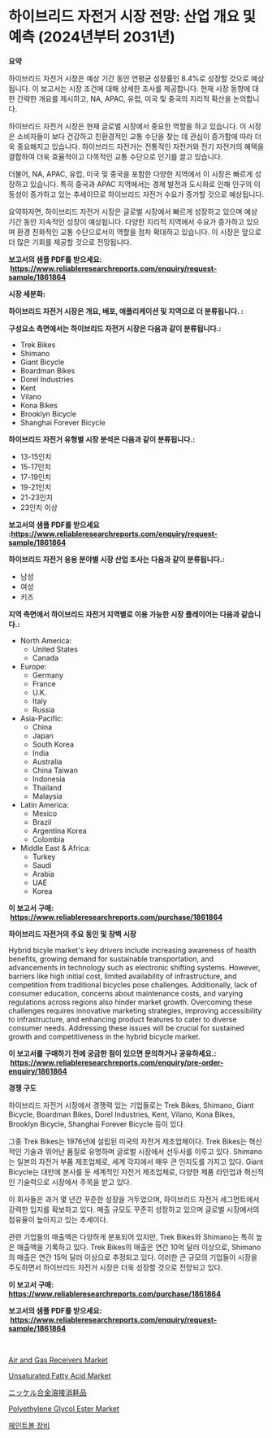 <p><h1>하이브리드 자전거 시장 전망: 산업 개요 및 예측 (2024년부터 2031년)</h1></p><p><strong>요약</strong></p>
<p><p>하이브리드 자전거 시장은 예상 기간 동안 연평균 성장률인 8.4%로 성장할 것으로 예상됩니다. 이 보고서는 시장 조건에 대해 상세한 조사를 제공합니다. 현재 시장 동향에 대한 간략한 개요를 제시하고, NA, APAC, 유럽, 미국 및 중국의 지리적 확산을 논의합니다.</p><p>하이브리드 자전거 시장은 현재 글로벌 시장에서 중요한 역할을 하고 있습니다. 이 시장은 소비자들이 보다 건강하고 친환경적인 교통 수단을 찾는 데 관심이 증가함에 따라 더욱 중요해지고 있습니다. 하이브리드 자전거는 전통적인 자전거와 전기 자전거의 혜택을 결합하여 더욱 효율적이고 다목적인 교통 수단으로 인기를 끌고 있습니다.</p><p>더불어, NA, APAC, 유럽, 미국 및 중국을 포함한 다양한 지역에서 이 시장은 빠르게 성장하고 있습니다. 특히 중국과 APAC 지역에서는 경제 발전과 도시화로 인해 인구의 이동성이 증가하고 있는 추세이므로 하이브리드 자전거 수요가 증가할 것으로 예상됩니다.</p><p>요약하자면, 하이브리드 자전거 시장은 글로벌 시장에서 빠르게 성장하고 있으며 예상 기간 동안 지속적인 성장이 예상됩니다. 다양한 지리적 지역에서 수요가 증가하고 있으며 환경 친화적인 교통 수단으로서의 역할을 점차 확대하고 있습니다. 이 시장은 앞으로 더 많은 기회를 제공할 것으로 전망됩니다.</p></p>
<p><strong>보고서의 샘플 PDF를 받으세요: &nbsp;<a href="https://www.reliableresearchreports.com/enquiry/request-sample/1861864">https://www.reliableresearchreports.com/enquiry/request-sample/1861864</a></strong></p>
<p><strong>시장 세분화:</strong></p>
<p><strong> 하이브리드 자전거 시장은 개요, 배포, 애플리케이션 및 지역으로 더 분류됩니다. :</strong></p>
<p><strong>구성요소 측면에서는 하이브리드 자전거 시장은 다음과 같이 분류됩니다.:</strong></p>
<p><ul><li>Trek Bikes</li><li>Shimano</li><li>Giant Bicycle</li><li>Boardman Bikes</li><li>Dorel Industries</li><li>Kent</li><li>Vilano</li><li>Kona Bikes</li><li>Brooklyn Bicycle</li><li>Shanghai Forever Bicycle</li></ul></p>
<p><strong> 하이브리드 자전거 유형별 시장 분석은 다음과 같이 분류됩니다.:</strong></p>
<p><ul><li>13-15인치</li><li>15-17인치</li><li>17-19인치</li><li>19-21인치</li><li>21-23인치</li><li>23인치 이상</li></ul></p>
<p><strong>보고서의 샘플 PDF를 받으세요 :<a href="https://www.reliableresearchreports.com/enquiry/request-sample/1861864">https://www.reliableresearchreports.com/enquiry/request-sample/1861864</a></strong></p>
<p><strong> 하이브리드 자전거 응용 분야별 시장 산업 조사는 다음과 같이 분류됩니다.:</strong></p>
<p><ul><li>남성</li><li>여성</li><li>키즈</li></ul></p>
<p><strong>지역 측면에서 하이브리드 자전거 지역별로 이용 가능한 시장 플레이어는 다음과 같습니다.:</strong></p>
<p><ul>
    <li>
        North America:
        <ul>
            <li>United States</li>
            <li>Canada</li>
        </ul>
    </li>
    <li>
        Europe:
        <ul>
            <li>Germany</li>
            <li>France</li>
            <li>U.K.</li>
            <li>Italy</li>
            <li>Russia</li>
        </ul>
    </li>
    <li>
        Asia-Pacific:
        <ul>
            <li>China</li>
            <li>Japan</li>
            <li>South Korea</li>
            <li>India</li>
            <li>Australia</li>
            <li>China Taiwan</li>
            <li>Indonesia</li>
            <li>Thailand</li>
            <li>Malaysia</li>
        </ul>
    </li>
    <li>
        Latin America:
        <ul>
            <li>Mexico</li>
            <li>Brazil</li>
            <li>Argentina Korea</li>
            <li>Colombia</li>
        </ul>
    </li>
    <li>
        Middle East & Africa:
        <ul>
            <li>Turkey</li>
            <li>Saudi</li>
            <li>Arabia</li>
            <li>UAE</li>
            <li>Korea</li>
        </ul>
    </li>
    </ul></p>
<p><strong>이 보고서 구매: &nbsp;<a href="https://www.reliableresearchreports.com/purchase/1861864">https://www.reliableresearchreports.com/purchase/1861864</a></strong></p>
<p><strong>하이브리드 자전거의 주요 동인 및 장벽 시장</strong></p>
<p><p>Hybrid bicyle market's key drivers include increasing awareness of health benefits, growing demand for sustainable transportation, and advancements in technology such as electronic shifting systems. However, barriers like high initial cost, limited availability of infrastructure, and competition from traditional bicycles pose challenges. Additionally, lack of consumer education, concerns about maintenance costs, and varying regulations across regions also hinder market growth. Overcoming these challenges requires innovative marketing strategies, improving accessibility to infrastructure, and enhancing product features to cater to diverse consumer needs. Addressing these issues will be crucial for sustained growth and competitiveness in the hybrid bicycle market.</p></p>
<p><strong>이 보고서를 구매하기 전에 궁금한 점이 있으면 문의하거나 공유하세요.: &nbsp;<a href="https://www.reliableresearchreports.com/enquiry/pre-order-enquiry/1861864">https://www.reliableresearchreports.com/enquiry/pre-order-enquiry/1861864</a></strong></p>
<p><strong>경쟁 구도</strong></p>
<p><p>하이브리드 자전거 시장에서 경쟁력 있는 기업들로는 Trek Bikes, Shimano, Giant Bicycle, Boardman Bikes, Dorel Industries, Kent, Vilano, Kona Bikes, Brooklyn Bicycle, Shanghai Forever Bicycle 등이 있다. </p><p>그중 Trek Bikes는 1976년에 설립된 미국의 자전거 제조업체이다. Trek Bikes는 혁신적인 기술과 뛰어난 품질로 유명하며 글로벌 시장에서 선두사를 이루고 있다. Shimano는 일본의 자전거 부품 제조업체로, 세계 각지에서 매우 큰 인지도를 가지고 있다. Giant Bicycle는 대만에 본사를 둔 세계적인 자전거 제조업체로, 다양한 제품 라인업과 혁신적인 기술력으로 시장에서 주목을 받고 있다.</p><p>이 회사들은 과거 몇 년간 꾸준한 성장을 거두었으며, 하이브리드 자전거 세그먼트에서 강력한 입지를 확보하고 있다. 매출 규모도 꾸준히 성장하고 있으며 글로벌 시장에서의 점유율이 높아지고 있는 추세이다. </p><p>관련 기업들의 매출액은 다양하게 분포되어 있지만, Trek Bikes와 Shimano는 특히 높은 매출액을 기록하고 있다. Trek Bikes의 매출은 연간 10억 달러 이상으로, Shimano의 매출은 연간 15억 달러 이상으로 추정되고 있다. 이러한 큰 규모의 기업들이 시장을 주도하면서 하이브리드 자전거 시장은 더욱 성장할 것으로 전망되고 있다.</p></p>
<p><strong>이 보고서 구매: &nbsp; <a href="https://www.reliableresearchreports.com/purchase/1861864">https://www.reliableresearchreports.com/purchase/1861864</a></strong></p>
<p><strong>보고서의 샘플 PDF를 받으세요: &nbsp;<a href="https://www.reliableresearchreports.com/enquiry/request-sample/1861864">https://www.reliableresearchreports.com/enquiry/request-sample/1861864</a></strong><strong></strong></p>
<p>&nbsp;</p>
<p><p><a href="https://issuu.com/reportprime-2/docs/air-and-gas-receivers-market-size-2030.pptx">Air and Gas Receivers Market</a></p><p><a href="https://github.com/Paul14Anderson63/Market-Research-Report-List-3/blob/main/unsaturated-fatty-acid-market.md">Unsaturated Fatty Acid Market</a></p><p><a href="https://github.com/ihabdkwlxs948/Market-Research-Report-List-1/blob/main/1815887191758.md">ニッケル合金溶接消耗品</a></p><p><a href="https://github.com/mabutironaldo/Market-Research-Report-List-3/blob/main/polyethylene-glycol-ester-market.md">Polyethylene Glycol Ester Market</a></p><p><a href="https://github.com/hxzi07639916/Market-Research-Report-List-1/blob/main/3047337191513.md">페인트볼 장비</a></p></p>